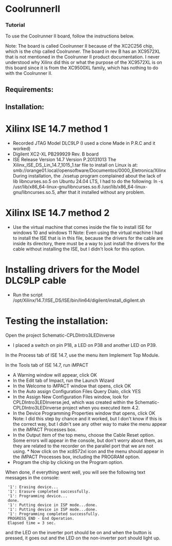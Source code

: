 # CoolrunnerII
### Tutorial

To use the Coolrunner II board, follow the instructions below.

Note: The board is called Coolrunner II because of the XC2C256 chip, which is the chip called Coolrunner. The board in rev B has an XC9572XL that is not mentioned in the Coolrunner II product documentation. I never understood why Xilinx did this or what the purpose of the XC9572XL is on this board since it is from the XC9500XL family, which has nothing to do with the Coolrunner II.

## Requirements:
## Installation:

# Xilinx ISE 14.7 method 1
* Recorded JTAG Model DLC9LP (I used a clone Made in P.R.C and it worked)
* Digilent XC2-XL PB299929 Rev. B board
* ISE Release Version 14.7 Version P.20131013
     The Xilinx_ISE_DS_Lin_14.7_1015_1.tar file to install on Linux is at: smb://orange01.local/opensoftware/Documentos/0000_Eletronica/Xilinx
     During installation, the ./xsetup program complained about the lack of lib
     libncurses.so.5 on Ubuntu 24.04 LTS, I had to do the following:
     ln -s /usr/lib/x86_64-linux-gnu/libncurses.so.6 /usr/lib/x86_64-linux-gnu/libncurses.so.5, after that it installed without any problem.

# Xilinx ISE 14.7 method 2
* Use the virtual machine that comes inside the file to install ISE for windows 10 and windows 11
      Note: Even using the virtual machine I had to install the ISE that is in this file, because the drivers for the cable are inside its directory, there must be a way to just install the drivers for the cable without installing the ISE, but I didn't look for this option.

# Installing drivers for the Model DLC9LP cable
* Run the script /opt/Xilinx/14.7/ISE_DS/ISE/bin/lin64/digilent/install_digilent.sh

# Testing the installation:
    
Open the project Schematic-CPLDIntro3LEDinverse
* I placed a switch on pin P18, a LED on P38 and another LED on P39.

In the Process tab of ISE 14.7, use the menu item Implement Top Module.

In the Tools tab of ISE 14.7, run iMPACT
* A Warning window will appear, click OK   
* In the Edit tab of Impact, run the Launch Wizard
* In the Welcome to iMPACT window that opens, click OK
* In the Auto assign Configuration Files Query Dialo, click YES
* In the Assign New Configuration Files window, look for CPLDIntro3LEDInverse.jed, which was created within the Schematic-CPLDIntro3LEDinverse project when you 
  executed item 4.2.
* In the Device Programming Properties window that opens, click OK
      Note: I did this step by chance and it worked, but I don't know if this is the correct way, but I didn't see any other way to make the menu appear in the 
      iMPACT Processes box.
* In the Output item of the top menu, choose the Cable Reset option. Some errors will appear in the console, but don't worry about them, as they are related to 
      the recorder on the parallel port that we are not using. * Now click on the xc8572xl icon and the menu should appear in the iMPACT Processes box, including 
      the PROGRAM option.
* Program the chip by clicking on the Program option.

When done, if everything went well, you will see the following text messages in the console:

     '1': Erasing device...
     '1': Erasure completed successfully.
     '1': Programming device...
     done.
     '1': Putting device in ISP mode...done.
     '1': Putting device in ISP mode...done.
     '1': Programming completed successfully.
     PROGRESS_END - End Operation.
     Elapsed time = 3 sec.
 
and the LED on the inverter port should be on and when the button is pressed, it goes out and the LED on the non-inverter port should light up.
